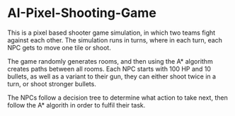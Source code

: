 # AI-Pixel-Shooting-Game

This is a pixel based shooter game simulation, in which two teams fight against each other.
The simulation runs in turns, where in each turn, each NPC gets to move one tile or shoot.

The game randomly generates rooms, and then using the A* algorithm creates paths between all rooms.
Each NPC starts with 100 HP and 10 bullets, as well as a variant to their gun, they can either shoot twice in a turn, or shoot stronger bullets.

The NPCs follow a decision tree to determine what action to take next, then follow the A* algorith in order to fulfil their task.
